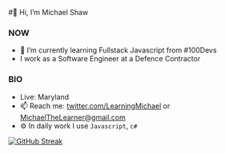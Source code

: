 #👋 Hi, I’m Michael Shaw

### NOW
- 🌱 I’m currently learning Fullstack Javascript from #100Devs
- I work as a Software Engineer at a Defence Contractor


### BIO
- Live: Maryland
- 📫 Reach me: [twitter.com/LearningMichael](https://twitter.com/LearningMichael) or [MichaelTheLearner@gmail.com](mailto:MichaelTheLearner@gmail.com)
- ⚙️ In daily work I use `Javascript`, `c#` 

<!-- ![Visitor Count](https://profile-counter.glitch.me/MichaelTheLearner/count.svg) -->
[![GitHub Streak](http://github-readme-streak-stats.herokuapp.com?user=MichaelTheLearner&theme=dark&date_format=M%20j%5B%2C%20Y%5D)](https://git.io/streak-stats)
